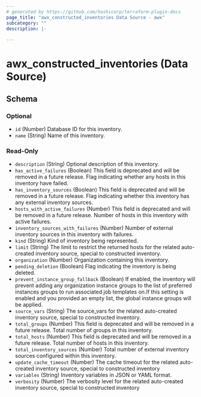 ```yaml
---
# generated by https://github.com/hashicorp/terraform-plugin-docs
page_title: "awx_constructed_inventories Data Source - awx"
subcategory: ""
description: |-
  
---
```


# awx_constructed_inventories (Data Source)





<!-- schema generated by tfplugindocs -->
## Schema

### Optional

- `id` (Number) Database ID for this inventory.
- `name` (String) Name of this inventory.

### Read-Only

- `description` (String) Optional description of this inventory.
- `has_active_failures` (Boolean) This field is deprecated and will be removed in a future release. Flag indicating whether any hosts in this inventory have failed.
- `has_inventory_sources` (Boolean) This field is deprecated and will be removed in a future release. Flag indicating whether this inventory has any external inventory sources.
- `hosts_with_active_failures` (Number) This field is deprecated and will be removed in a future release. Number of hosts in this inventory with active failures.
- `inventory_sources_with_failures` (Number) Number of external inventory sources in this inventory with failures.
- `kind` (String) Kind of inventory being represented.
- `limit` (String) The limit to restrict the returned hosts for the related auto-created inventory source, special to constructed inventory.
- `organization` (Number) Organization containing this inventory.
- `pending_deletion` (Boolean) Flag indicating the inventory is being deleted.
- `prevent_instance_group_fallback` (Boolean) If enabled, the inventory will prevent adding any organization instance groups to the list of preferred instances groups to run associated job templates on.If this setting is enabled and you provided an empty list, the global instance groups will be applied.
- `source_vars` (String) The source_vars for the related auto-created inventory source, special to constructed inventory.
- `total_groups` (Number) This field is deprecated and will be removed in a future release. Total number of groups in this inventory.
- `total_hosts` (Number) This field is deprecated and will be removed in a future release. Total number of hosts in this inventory.
- `total_inventory_sources` (Number) Total number of external inventory sources configured within this inventory.
- `update_cache_timeout` (Number) The cache timeout for the related auto-created inventory source, special to constructed inventory
- `variables` (String) Inventory variables in JSON or YAML format.
- `verbosity` (Number) The verbosity level for the related auto-created inventory source, special to constructed inventory
